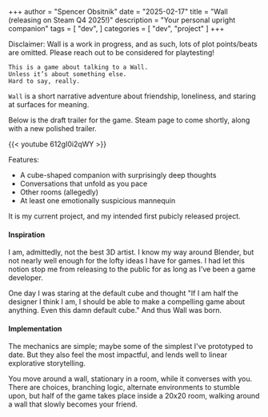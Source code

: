 +++
author = "Spencer Obsitnik"
date = "2025-02-17"
title = "Wall (releasing on Steam Q4 2025!)"
description = "Your personal upright companion"
tags = [
  "dev",
]
categories = [
    "dev",
    "project"
]
+++

Disclaimer: Wall is a work in progress, and as such, lots of plot points/beats are omitted.  Please reach out to be considered for playtesting!

```
This is a game about talking to a Wall.  
Unless it’s about something else.  
Hard to say, really.
```

`Wall` is a short narrative adventure about friendship, loneliness, and staring at surfaces for meaning.

Below is the draft trailer for the game.  Steam page to come shortly, along with a new polished trailer.

{{< youtube 612gI0i2qWY >}}

Features:
- A cube-shaped companion with surprisingly deep thoughts
- Conversations that unfold as you pace
- Other rooms (allegedly)
- At least one emotionally suspicious mannequin

It is my current project, and my intended first pubicly released project.

#### Inspiration
I am, admittedly, not the best 3D artist.  I know my way around Blender, but not nearly well enough for the lofty ideas I have for games.  I had let this notion stop me from releasing to the public for as long as I've been a game developer.

One day I was staring at the default cube and thought "If I am half the designer I think I am, I should be able to make a compelling game about anything.  Even this damn default cube."  And thus Wall was born.

#### Implementation
The mechanics are simple; maybe some of the simplest I've prototyped to date.  But they also feel the most impactful, and lends well to linear explorative storytelling.

You move around a wall, stationary in a room, while it converses with you.  There are choices, branching logic, alternate environments to stumble upon, but half of the game takes place inside a 20x20 room, walking around a wall that slowly becomes your friend.